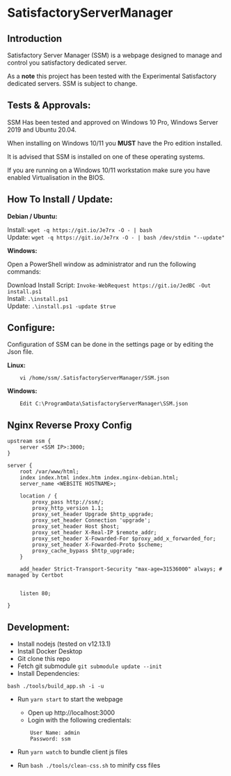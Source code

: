 # SatisfactoryServerManager

## Introduction
Satisfactory Server Manager (SSM) is a webpage designed to manage and control you satisfactory dedicated server.

As a **note** this project has been tested with the Experimental Satisfactory dedicated servers. SSM is subject to change.

## Tests & Approvals:

SSM Has been tested and approved on Windows 10 Pro, Windows Server 2019 and Ubuntu 20.04.

When installing on Windows 10/11 you **MUST** have the Pro edition installed.

It is advised that SSM is installed on one of these operating systems.

If you are running on a Windows 10/11 workstation make sure you have enabled Virtualisation in the BIOS.

## How To Install / Update:
**Debian / Ubuntu:**

Install: `wget -q https://git.io/Je7rx -O - | bash` <br/>
Update: `wget -q https://git.io/Je7rx -O - | bash /dev/stdin "--update"`

**Windows:**

Open a PowerShell window as administrator and run the following commands:

Download Install Script: `Invoke-WebRequest https://git.io/JedBC -Out install.ps1`<br/>
Install: `.\install.ps1`<br/>
Update: `.\install.ps1 -update $true`


## Configure:
Configuration of SSM can be done in the settings page or by editing the Json file.

**Linux:**
```
    vi /home/ssm/.SatisfactoryServerManager/SSM.json
```

**Windows:**
```
    Edit C:\ProgramData\SatisfactoryServerManager\SSM.json
```

## Nginx Reverse Proxy Config
```
upstream ssm {
    server <SSM IP>:3000;
}

server {
    root /var/www/html;
    index index.html index.htm index.nginx-debian.html;
    server_name <WEBSITE HOSTNAME>;

    location / {
        proxy_pass http://ssm/;
        proxy_http_version 1.1;
        proxy_set_header Upgrade $http_upgrade;
        proxy_set_header Connection 'upgrade';
        proxy_set_header Host $host;
        proxy_set_header X-Real-IP $remote_addr;
        proxy_set_header X-Fowarded-For $proxy_add_x_forwarded_for;
        proxy_set_header X-Fowarded-Proto $scheme;
        proxy_cache_bypass $http_upgrade;
    }

    add_header Strict-Transport-Security "max-age=31536000" always; # managed by Certbot


    listen 80;

}
```

## Development:

* Install nodejs (tested on v12.13.1)
* Install Docker Desktop
* Git clone this repo
* Fetch git submodule `git submodule update --init`
* Install Dependencies:
```
bash ./tools/build_app.sh -i -u
```
* Run `yarn start` to start the webpage
    * Open up http://localhost:3000
    * Login with the following credientals: 
    ```
        User Name: admin
        Password: ssm
    ```

* Run `yarn watch` to bundle client js files
* Run `bash ./tools/clean-css.sh` to minify css files

